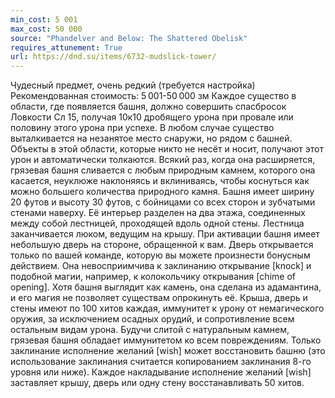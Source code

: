```yaml
---
min_cost: 5 001
max_cost: 50 000
source: "Phandelver and Below: The Shattered Obelisk"
requires_attunement: True
url: https://dnd.su/items/6732-mudslick-tower/
---
```


Чудесный предмет, очень редкий (требуется настройка)
Рекомендованная стоимость: 5 001-50 000 зм
Каждое существо в области, где появляется башня, должно совершить спасбросок Ловкости Сл 15, получая 10к10 дробящего урона при провале или половину этого урона при успехе. В любом случае существо выталкивается на незанятое место снаружи, но рядом с башней. Объекты в этой области, которые никто не несёт и носит, получают этот урон и автоматически толкаются.
Всякий раз, когда она расширяется, грязевая башня сливается с любым природным камнем, которого она касается, неуклюже наклоняясь и вклиниваясь, чтобы коснуться как можно большего количества природного камня.
Башня имеет ширину 20 футов и высоту 30 футов, с бойницами со всех сторон и зубчатыми стенами наверху. Её интерьер разделен на два этажа, соединенных между собой лестницей, проходящей вдоль одной стены. Лестница заканчивается люком, ведущим на крышу. При активации башня имеет небольшую дверь на стороне, обращенной к вам. Дверь открывается только по вашей команде, которую вы можете произнести бонусным действием. Она невосприимчива к заклинанию открывание [knock] и подобной магии, например, к колокольчику открывания [chime of opening].
Хотя башня выглядит как камень, она сделана из адамантина, и его магия не позволяет существам опрокинуть её. Крыша, дверь и стены имеют по 100 хитов каждая, иммунитет к урону от немагического оружия, за исключением осадных орудий, и сопротивление всем остальным видам урона. Будучи слитой с натуральным камнем, грязевая башня обладает иммунитетом ко всем повреждениям. Только заклинание исполнение желаний [wish] может восстановить башню (это использование заклинания считается копированием заклинания 8-го уровня или ниже). Каждое накладывание исполнение желаний [wish] заставляет крышу, дверь или одну стену восстанавливать 50 хитов.